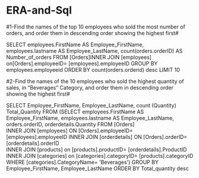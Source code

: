 # ERA-and-Sql
#1-Find the names of the top 10 employees who sold the most number of orders, and order them in descending order showing the highest first#

SELECT employees.FirstName AS Employee_FirstName, employees.lastname AS Employee_LastName,
count(orders.orderID) AS Number_of_orders FROM [Orders]INNER 
JOIN [employees] on[Orders].employeeID= [employees].employeeID 
GROUP BY employees.employeeid 
ORDER BY count(orders.orderid) desc LIMIT 10



#2-Find the names of the 10 employees who sold the highest quantity of sales, in “Beverages” Category, and order them in descending order showing the highest first#

SELECT Employee_FirstName, Employee_LastName, count (Quantity) Total_Quantity 
FROM
(SELECT employees.FirstName AS Employee_FirstName, employees.lastname AS Employee_LastName, orders.orderID, orderdetails.Quantity
FROM [Orders]  
INNER JOIN [employees] ON [Orders].employeeID= [employees].employeeID 
INNER JOIN [orderdetails] ON [Orders].orderID= [orderdetails].orderID  
INNER JOIN [products] on [products].productID= [orderdetails].ProductID  
INNER JOIN [categories] on [categories].categoryID= [products].categoryID 
WHERE [categories].CategoryName= 'Beverages')
GROUP BY Employee_FirstName, Employee_LastName 
ORDER BY Total_quantity desc
